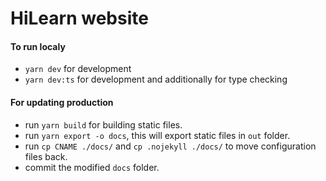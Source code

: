 # HiLearn website

#### To run localy

- `yarn dev` for development
- `yarn dev:ts` for development and additionally for type checking 

#### For updating production

- run `yarn build` for building static files.
- run `yarn export -o docs`, this will export static files in `out` folder.
- run `cp CNAME ./docs/` and `cp .nojekyll ./docs/` to move configuration files back.
- commit the modified `docs` folder.